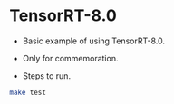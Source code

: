 # TensorRT-8.0

+ Basic example of using TensorRT-8.0.

+ Only for commemoration.

+ Steps to run.

```bash
make test
```
